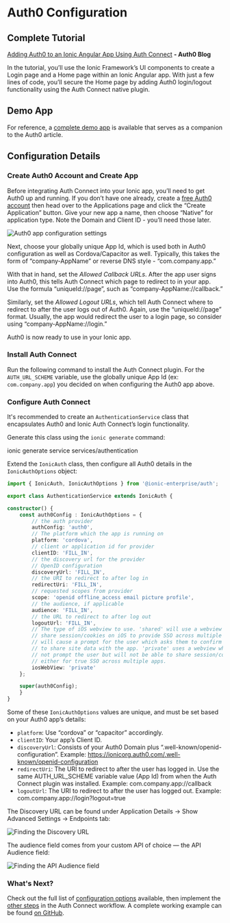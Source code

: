 # Auth0 Configuration

## Complete Tutorial

[Adding Auth0 to an Ionic Angular App Using Auth Connect](https://auth0.com/blog/adding-auth0-to-an-ionic-angular-app-using-auth-connect/) **- Auth0 Blog**

In the tutorial, you’ll use the Ionic Framework’s UI components to create a Login page and a Home page within an Ionic Angular app. With just a few lines of code, you’ll secure the Home page by adding Auth0 login/logout functionality using the Auth Connect native plugin.

## Demo App

For reference, a [complete demo app](https://github.com/ionic-team/demo-authconnect-auth0) is available that serves as a companion to the Auth0 article.

## Configuration Details

### Create Auth0 Account and Create App

Before integrating Auth Connect into your Ionic app, you’ll need to get Auth0 up and running. If you don’t have one already, create a [free Auth0 account](https://auth0.com) then head over to the Applications page and click the “Create Application” button. Give your new app a name, then choose “Native” for application type. Note the Domain and Client ID - you’ll need those later.

![Auth0 app configuration settings](/docs/assets/img/native/auth0-app-settings.png)

Next, choose your globally unique App Id, which is used both in Auth0 configuration as well as Cordova/Capacitor as well. Typically, this takes the form of “company-AppName” or reverse DNS style - “com.company.app.”

With that in hand, set the *Allowed Callback URLs*. After the app user signs into Auth0, this tells Auth Connect which page to redirect to in your app. Use the formula “uniqueId://page”, such as “company-AppName://callback.”

Similarly, set the *Allowed Logout URLs*, which tell Auth Connect where to redirect to after the user logs out of Auth0. Again, use the “uniqueId://page” format. Usually, the app would redirect the user to a login page, so consider using “company-AppName://login.”

Auth0 is now ready to use in your Ionic app.

### Install Auth Connect

Run the following command to install the Auth Connect plugin. For the `AUTH_URL_SCHEME` variable, use the globally unique App Id (ex: `com.company.app`) you decided on when configuring the Auth0 app above.

<native-ent-install plugin-id="auth" variables="--variable AUTH_URL_SCHEME=com.company.app"></native-ent-install>

### Configure Auth Connect

It's recommended to create an `AuthenticationService` class that encapsulates Auth0 and Ionic Auth Connect’s login functionality.

Generate this class using the `ionic generate` command:

<command-line> <command-prompt>ionic generate service services/authentication</command-prompt> </command-line>

Extend the `IonicAuth` class, then configure all Auth0 details in the `IonicAuthOptions` object:

```typescript
import { IonicAuth, IonicAuthOptions } from '@ionic-enterprise/auth';

export class AuthenticationService extends IonicAuth {

constructor() {
    const auth0Config : IonicAuthOptions = {
        // the auth provider
        authConfig: 'auth0',
        // The platform which the app is running on
        platform: 'cordova',
        // client or application id for provider
        clientID: 'FILL_IN',
        // the discovery url for the provider
        // OpenID configuration
        discoveryUrl: 'FILL_IN',
        // the URI to redirect to after log in
        redirectUri: 'FILL_IN',
        // requested scopes from provider
        scope: 'openid offline_access email picture profile',
        // the audience, if applicable
        audience: 'FILL_IN',
        // the URL to redirect to after log out
        logoutUrl: 'FILL_IN',
        // The type of iOS webview to use. 'shared' will use a webview that can 
        // share session/cookies on iOS to provide SSO across multiple apps but
        // will cause a prompt for the user which asks them to confirm they want
        // to share site data with the app. 'private' uses a webview which will
        // not prompt the user but will not be able to share session/cookie data
        // either for true SSO across multiple apps.
        iosWebView: 'private'
    };

    super(auth0Config);
    }
}
```

Some of these `IonicAuthOptions` values are unique, and must be set based on your Auth0 app’s details:

* `platform`: Use “cordova” or “capacitor” accordingly.
* `clientID`: Your app’s Client ID.
* `discoveryUrl`: Consists of your Auth0 Domain plus “.well-known/openid-configuration”. Example: https://ionicorg.auth0.com/.well-known/openid-configuration
* `redirectUri`: The URI to redirect to after the user has logged in. Use the same AUTH_URL_SCHEME variable value (App Id) from when the Auth Connect plugin was installed. Example: com.company.app://callback
* `logoutUrl`: The URI to redirect to after the user has logged out. Example: com.company.app://login?logout=true

The Discovery URL can be found under Application Details -> Show Advanced Settings -> Endpoints tab:

![Finding the Discovery URL](/docs/assets/img/native/auth0-discoveryUrl.png)

The audience field comes from your custom API of choice &mdash; the API Audience field:

![Finding the API Audience field](/docs/assets/img/native/auth0-audience.png)

### What's Next?

Check out the full list of [configuration options](/docs/enterprise/auth-connect#ionicauthoptions) available, then implement the [other steps](/docs/enterprise/auth-connect#workflow) in the Auth Connect workflow. A complete working example can be found [on GitHub](https://github.com/ionic-team/demo-authconnect-auth0).